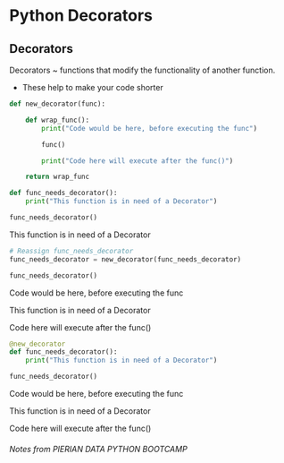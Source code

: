 # Python Decorators 
## Decorators
Decorators ~ functions that modify the functionality of another function.
* These help to make your code shorter
```python
def new_decorator(func):

    def wrap_func():
        print("Code would be here, before executing the func")

        func()

        print("Code here will execute after the func()")

    return wrap_func

def func_needs_decorator():
    print("This function is in need of a Decorator")
```
```python
func_needs_decorator()
```
This function is in need of a Decorator
```python
# Reassign func_needs_decorator
func_needs_decorator = new_decorator(func_needs_decorator)
```
```python
func_needs_decorator()
```
Code would be here, before executing the func 

This function is in need of a Decorator

Code here will execute after the func()
```python
@new_decorator
def func_needs_decorator():
    print("This function is in need of a Decorator")
```
```python
func_needs_decorator()
```
Code would be here, before executing the func

This function is in need of a Decorator

Code here will execute after the func()
###### Notes from PIERIAN DATA PYTHON BOOTCAMP